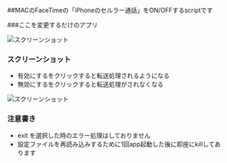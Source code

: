 ##MACのFaceTimeの「iPhoneのセルラー通話」をON/OFFするscriptです



###ここを変更するだけのアプリ

![スクリーンショット](https://raw.github.com/TakeshiOnishi/FacetimeSetting/master/screenshot1.jpg)


### スクリーンショット
* 有効にするをクリックすると転送処理されるようになる
* 無効にするをクリックすると転送処理がされなくなる


![スクリーンショット](https://raw.github.com/TakeshiOnishi/FacetimeSetting/master/screenshot2.jpg)


### 注意書き
* exit を選択した時のエラー処理はしておりません
* 設定ファイルを再読み込みするために1回app起動した後に即座にkillしてあります
